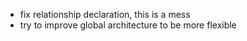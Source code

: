 * fix relationship declaration, this is a mess
* try to improve global architecture to be more flexible
